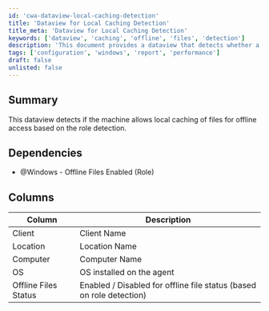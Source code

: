 ```yaml
---
id: 'cwa-dataview-local-caching-detection'
title: 'Dataview for Local Caching Detection'
title_meta: 'Dataview for Local Caching Detection'
keywords: ['dataview', 'caching', 'offline', 'files', 'detection']
description: 'This document provides a dataview that detects whether a machine allows local caching of files for offline access based on role detection. It includes details on dependencies, columns, and the status of offline files.'
tags: ['configuration', 'windows', 'report', 'performance']
draft: false
unlisted: false
---
```

## Summary

This dataview detects if the machine allows local caching of files for offline access based on the role detection.

## Dependencies

- @Windows - Offline Files Enabled (Role)

## Columns

| Column                | Description                                                  |
|----------------------|--------------------------------------------------------------|
| Client               | Client Name                                                 |
| Location             | Location Name                                               |
| Computer             | Computer Name                                               |
| OS                   | OS installed on the agent                                   |
| Offline Files Status  | Enabled / Disabled for offline file status (based on role detection) |



